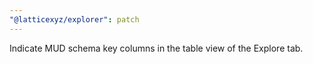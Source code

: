 ```yaml
---
"@latticexyz/explorer": patch
---
```


Indicate MUD schema key columns in the table view of the Explore tab.
